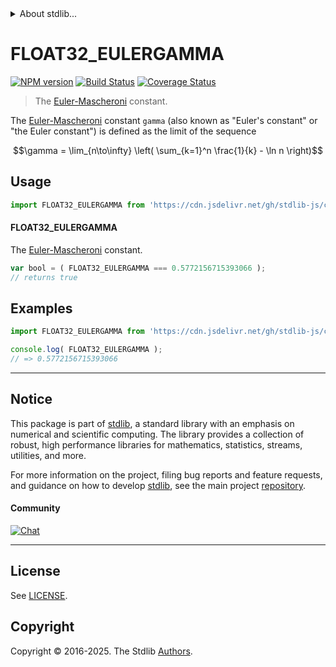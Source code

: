 <!--

@license Apache-2.0

Copyright (c) 2025 The Stdlib Authors.

Licensed under the Apache License, Version 2.0 (the "License");
you may not use this file except in compliance with the License.
You may obtain a copy of the License at

   http://www.apache.org/licenses/LICENSE-2.0

Unless required by applicable law or agreed to in writing, software
distributed under the License is distributed on an "AS IS" BASIS,
WITHOUT WARRANTIES OR CONDITIONS OF ANY KIND, either express or implied.
See the License for the specific language governing permissions and
limitations under the License.

-->


<details>
  <summary>
    About stdlib...
  </summary>
  <p>We believe in a future in which the web is a preferred environment for numerical computation. To help realize this future, we've built stdlib. stdlib is a standard library, with an emphasis on numerical and scientific computation, written in JavaScript (and C) for execution in browsers and in Node.js.</p>
  <p>The library is fully decomposable, being architected in such a way that you can swap out and mix and match APIs and functionality to cater to your exact preferences and use cases.</p>
  <p>When you use stdlib, you can be absolutely certain that you are using the most thorough, rigorous, well-written, studied, documented, tested, measured, and high-quality code out there.</p>
  <p>To join us in bringing numerical computing to the web, get started by checking us out on <a href="https://github.com/stdlib-js/stdlib">GitHub</a>, and please consider <a href="https://opencollective.com/stdlib">financially supporting stdlib</a>. We greatly appreciate your continued support!</p>
</details>

# FLOAT32_EULERGAMMA

[![NPM version][npm-image]][npm-url] [![Build Status][test-image]][test-url] [![Coverage Status][coverage-image]][coverage-url] <!-- [![dependencies][dependencies-image]][dependencies-url] -->

> The [Euler-Mascheroni][eulergamma] constant.

<section class="intro">

The [Euler-Mascheroni][eulergamma] constant `gamma` (also known as "Euler's constant" or "the Euler constant") is defined as the limit of the sequence

<!-- <equation class="equation" label="eq:eulergamma_constant" align="center" raw="\gamma = \lim_{n\to\infty} \left( \sum_{k=1}^n \frac{1}{k} - \ln n \right)" alt="Equation for the Euler-Mascheroni constant."> -->

```math
\gamma = \lim_{n\to\infty} \left( \sum_{k=1}^n \frac{1}{k} - \ln n \right)
```

<!-- <div class="equation" align="center" data-raw-text="\gamma = \lim_{n\to\infty} \left( \sum_{k=1}^n \frac{1}{k} - \ln n \right)" data-equation="eq:eulergamma_constant">
    <img src="https://cdn.jsdelivr.net/gh/stdlib-js/stdlib@6e1cf583c4854b3d982f22f361f53a30c9f552dc/lib/node_modules/@stdlib/constants/float64/eulergamma/docs/img/equation_eulergamma_constant.svg" alt="Equation for the Euler-Mascheroni constant.">
    <br>
</div> -->

<!-- </equation> -->

</section>

<!-- /.intro -->



<section class="usage">

## Usage

```javascript
import FLOAT32_EULERGAMMA from 'https://cdn.jsdelivr.net/gh/stdlib-js/constants-float32-eulergamma@deno/mod.js';
```

#### FLOAT32_EULERGAMMA

The [Euler-Mascheroni][eulergamma] constant.

```javascript
var bool = ( FLOAT32_EULERGAMMA === 0.5772156715393066 );
// returns true
```

</section>

<!-- /.usage -->

<section class="examples">

## Examples

<!-- TODO: better example -->

<!-- eslint no-undef: "error" -->

```javascript
import FLOAT32_EULERGAMMA from 'https://cdn.jsdelivr.net/gh/stdlib-js/constants-float32-eulergamma@deno/mod.js';

console.log( FLOAT32_EULERGAMMA );
// => 0.5772156715393066
```

</section>

<!-- /.examples -->

<!-- C interface documentation. -->



<!-- Section for related `stdlib` packages. Do not manually edit this section, as it is automatically populated. -->

<section class="related">

</section>

<!-- /.related -->

<!-- Section for all links. Make sure to keep an empty line after the `section` element and another before the `/section` close. -->


<section class="main-repo" >

* * *

## Notice

This package is part of [stdlib][stdlib], a standard library with an emphasis on numerical and scientific computing. The library provides a collection of robust, high performance libraries for mathematics, statistics, streams, utilities, and more.

For more information on the project, filing bug reports and feature requests, and guidance on how to develop [stdlib][stdlib], see the main project [repository][stdlib].

#### Community

[![Chat][chat-image]][chat-url]

---

## License

See [LICENSE][stdlib-license].


## Copyright

Copyright &copy; 2016-2025. The Stdlib [Authors][stdlib-authors].

</section>

<!-- /.stdlib -->

<!-- Section for all links. Make sure to keep an empty line after the `section` element and another before the `/section` close. -->

<section class="links">

[npm-image]: http://img.shields.io/npm/v/@stdlib/constants-float32-eulergamma.svg
[npm-url]: https://npmjs.org/package/@stdlib/constants-float32-eulergamma

[test-image]: https://github.com/stdlib-js/constants-float32-eulergamma/actions/workflows/test.yml/badge.svg?branch=main
[test-url]: https://github.com/stdlib-js/constants-float32-eulergamma/actions/workflows/test.yml?query=branch:main

[coverage-image]: https://img.shields.io/codecov/c/github/stdlib-js/constants-float32-eulergamma/main.svg
[coverage-url]: https://codecov.io/github/stdlib-js/constants-float32-eulergamma?branch=main

<!--

[dependencies-image]: https://img.shields.io/david/stdlib-js/constants-float32-eulergamma.svg
[dependencies-url]: https://david-dm.org/stdlib-js/constants-float32-eulergamma/main

-->

[chat-image]: https://img.shields.io/gitter/room/stdlib-js/stdlib.svg
[chat-url]: https://app.gitter.im/#/room/#stdlib-js_stdlib:gitter.im

[stdlib]: https://github.com/stdlib-js/stdlib

[stdlib-authors]: https://github.com/stdlib-js/stdlib/graphs/contributors

[umd]: https://github.com/umdjs/umd
[es-module]: https://developer.mozilla.org/en-US/docs/Web/JavaScript/Guide/Modules

[deno-url]: https://github.com/stdlib-js/constants-float32-eulergamma/tree/deno
[deno-readme]: https://github.com/stdlib-js/constants-float32-eulergamma/blob/deno/README.md
[umd-url]: https://github.com/stdlib-js/constants-float32-eulergamma/tree/umd
[umd-readme]: https://github.com/stdlib-js/constants-float32-eulergamma/blob/umd/README.md
[esm-url]: https://github.com/stdlib-js/constants-float32-eulergamma/tree/esm
[esm-readme]: https://github.com/stdlib-js/constants-float32-eulergamma/blob/esm/README.md
[branches-url]: https://github.com/stdlib-js/constants-float32-eulergamma/blob/main/branches.md

[stdlib-license]: https://raw.githubusercontent.com/stdlib-js/constants-float32-eulergamma/main/LICENSE

[eulergamma]: http://mathworld.wolfram.com/Euler-MascheroniConstant.html

</section>

<!-- /.links -->
